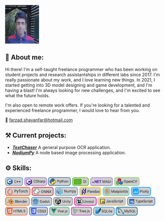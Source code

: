 <img src="./github_readme_files/farzad_shayanfar_github_profile_photo.jpg" width="110" height="125"/>

## 🐸 About me:

Hi there! I'm a self-taught freelance programmer who has been working on student projects and research assistantships in different labs since 2017. I'm really passionate about my work, and I love learning new things. In 2021, I started getting into 3D model designing and game development, and I'm having a blast! I'm always looking for new challenges, and I'm excited to see what the future holds.

I'm also open to remote work offers. If you're looking for a talented and experienced freelance programmer, I would love to hear from you.

📧 farzad.shayanfar@hotmail.com
</br>

## ⚒️ Current projects:
+ ***[TextChaser](https://github.com/farzadshayanfar/textchaser)*** A general purpose OCR application.
+ ***[NodiumPy](https://github.com/farzadshayanfar/nodiumpy)*** A node based image processing application.

## ⚙️ Skills:
<img src="github_readme_files/skill_shields/c++.png" height="29"> <img src="github_readme_files/skill_shields/csharp.png" height="29"> <img src="github_readme_files/skill_shields/python.png" height="29"> <img src="github_readme_files/skill_shields/qt.png" height="29"> <img src="github_readme_files/skill_shields/dotnet_maui.png" height="29"> <img src="github_readme_files/skill_shields/opencv.png" height="29"> <img src="github_readme_files/skill_shields/pytorch.png" height="29"> <img src="github_readme_files/skill_shields/onnx.png" height="29"> <img src="github_readme_files/skill_shields/numpy.png" height="29"> <img src="github_readme_files/skill_shields/pandas.png" height="29"> <img src="github_readme_files/skill_shields/matplotlib.png" height="29"> <img src="github_readme_files/skill_shields/plotly.png" height="29"> <img src="github_readme_files/skill_shields/blender.png" height="29"> <img src="github_readme_files/skill_shields/godot.png" height="29"> <img src="github_readme_files/skill_shields/unity.png" height="29"> <img src="github_readme_files/skill_shields/unreal.png" height="29"> <img src="github_readme_files/skill_shields/javascript.png" height="29"> <img src="github_readme_files/skill_shields/typescript.png" height="29"> <img src="github_readme_files/skill_shields/html5.png" height="29"> <img src="github_readme_files/skill_shields/css3.png" height="29"> <img src="github_readme_files/skill_shields/vue_js.png" height="29"> <img src="github_readme_files/skill_shields/tree_js.png" height="29"> <img src="github_readme_files/skill_shields/sqlite.png" height="29"> <img src="github_readme_files/skill_shields/mysql.png" height="29">
